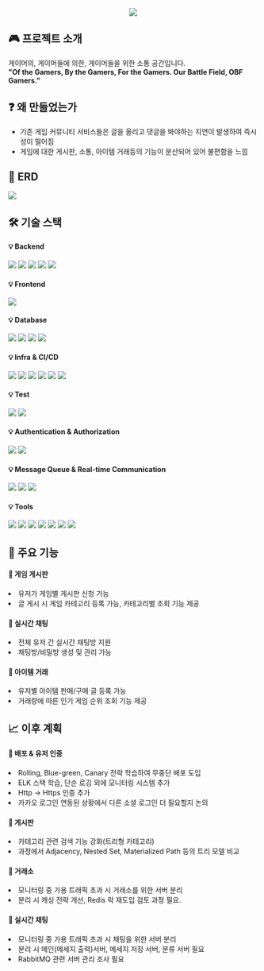 <div align= "center">
  <img src="https://capsule-render.vercel.app/api?type=waving&color=auto&height=120&text=Game%20Community&animation=&fontColor=90e0ef&fontSize=70" />
</div>

<div> 
  <h2> 🎮 프로젝트 소개 </h2>  
  게이머의, 게이머들에 의한, 게이머들을 위한 소통 공간입니다.<br> <!--게이게이게이야-->
  <b>"Of the Gamers, By the Gamers, For the Gamers.</li> Our Battle Field, OBF Gamers."</b>
</div>

<div>
    <h2> ❓ 왜 만들었는가</h2>
    <ul>
        <li>기존 게임 커뮤니티 서비스들은 글을 올리고 댓글을 봐야하는 지연이 발생하여 즉시성이 떨어짐</li>
        <li>게임에 대한 게시판, 소통, 아이템 거래등의 기능이 분산되어 있어 불편함을 느낌</li>
    </ul>
</div>

<div>
  <h2> 🔗 ERD </h2>
  <img src="https://velog.velcdn.com/images/lustella-123/post/4ccfa508-07dd-4ebd-a4f1-2bd169289cce/image.png">
</div>

## 🛠 기술 스택

#### 💡 Backend
<p>
    <img src="https://img.shields.io/badge/Java-007396?style=for-the-badge&logo=Java&logoColor=white">
    <img src="https://img.shields.io/badge/Spring-6DB33F?style=for-the-badge&logo=spring&logoColor=white">
    <img src="https://img.shields.io/badge/Spring%20Boot-6DB33F?style=for-the-badge&logo=Spring%20Boot&logoColor=white">
    <img src="https://img.shields.io/badge/WebClient-6DB33F?style=for-the-badge&logo=spring&logoColor=white">
    <img src="https://img.shields.io/static/v1?message=emoji-java&color=F7DF1E&label=&style=for-the-badge">
</p>

#### 💡 Frontend
<p>
    <img src="https://img.shields.io/badge/Thymeleaf-005F0F?style=for-the-badge&logo=thymeleaf&logoColor=white">
</p>

#### 💡 Database
<p>
    <img src="https://img.shields.io/badge/MySQL-4479A1?style=for-the-badge&logo=MySQL&logoColor=white">
    <img src="https://img.shields.io/badge/Redis-DC382D?style=for-the-badge&logo=Redis&logoColor=white">
    <img src="https://img.shields.io/badge/JPA-6DB33F?style=for-the-badge&logo=hibernate&logoColor=white">
    <img src="https://img.shields.io/badge/QueryDSL-6DB33F?style=for-the-badge&logo=QueryDSL&logoColor=white">
</p>

#### 💡 Infra & CI/CD
<p>
    <img src="https://img.shields.io/badge/Docker-2496ED?style=for-the-badge&logo=Docker&logoColor=white">
    <img src="https://img.shields.io/badge/Docker%20Compose-2496ED?style=for-the-badge&logo=Docker&logoColor=white">
    <img src="https://img.shields.io/badge/Amazon%20S3-569A31?style=for-the-badge&logo=Amazon%20S3&logoColor=white">
    <img src="https://img.shields.io/badge/AWS%20EC2-FF9900?style=for-the-badge&logo=Amazon%20AWS&logoColor=white">
    <img src="https://img.shields.io/badge/AWS%20RDS-527FFF?style=for-the-badge&logo=Amazon%20RDS&logoColor=white">
    <img src="https://img.shields.io/badge/GitHub%20Actions-2088FF?style=for-the-badge&logo=githubactions&logoColor=white">
</p>

#### 💡 Test
<p>
    <img src="https://img.shields.io/badge/Postman-FF6C37?style=for-the-badge&logo=Postman&logoColor=white">
    <img src="https://img.shields.io/badge/JMeter-D22128?style=for-the-badge&logo=apachejmeter&logoColor=white">
</p>

#### 💡 Authentication & Authorization
<p>
    <img src="https://img.shields.io/badge/Spring%20Security-6DB33F?style=for-the-badge&logo=Spring%20Security&logoColor=white">
    <img src="https://img.shields.io/badge/JWT-000000?style=for-the-badge&logo=jsonwebtokens&logoColor=white">
</p>

#### 💡 Message Queue & Real-time Communication
<p>
    <img src="https://img.shields.io/static/v1?message=WebSocket&color=000000&label=&style=for-the-badge">
    <img src="https://img.shields.io/static/v1?message=STOMP&color=6DB33F&label=&style=for-the-badge">
    <img src="https://img.shields.io/static/v1?message=RabbitMQ&logo=rabbitmq&label=&color=FF6600&logoColor=white&labelColor=&style=for-the-badge">
</p>

#### 💡 Tools
<p>
    <img src="https://img.shields.io/badge/Gradle-02303A?style=for-the-badge&logo=Gradle&logoColor=white">
    <img src="https://img.shields.io/badge/Git-F05032?style=for-the-badge&logo=Git&logoColor=white">
    <img src="https://img.shields.io/badge/GitHub-181717?style=for-the-badge&logo=GitHub&logoColor=white">
    <img src="https://img.shields.io/badge/IntelliJ%20IDEA-000000?style=for-the-badge&logo=IntelliJ%20IDEA&logoColor=white">
    <img src="https://img.shields.io/badge/Slack-4A154B?style=for-the-badge&logo=Slack&logoColor=white">
    <img src="https://img.shields.io/badge/Lombok-CA0C00?style=for-the-badge&logo=apachemaven&logoColor=white">
    <img src="https://img.shields.io/badge/Notion-000000?style=for-the-badge&logo=Notion&logoColor=white">
</p>


<div>
  <h2> 🎲 주요 기능 </h2>
  <h4> 📌 게임 게시판</h4>
  <li>유저가 게임별 게시판 신청 가능</li>
  <li>글 게시 시 게임 카테고리 등록 가능, 카테고리별 조회 기능 제공</li>
  <h4> 📌 실시간 채팅</h4>
  <li>전체 유저 간 실시간 채팅방 지원</li>
  <li>채팅방/비밀방 생성 및 관리 가능</li>
  <h4> 📌 아이템 거래</h4>
  <li>유저별 아이템 판매/구매 글 등록 가능</li>
  <li>거래량에 따른 인기 게임 순위 조회 기능 제공</li>
</div>

<div>
  <h2> 📈 이후 계획</h2>
    <h4>📌 배포 & 유저 인증</h4>
    <li>Rolling, Blue-green, Canary 전략 학습하여 무중단 배포 도입</li>
    <li>ELK 스택 학습, 단순 로깅 외에 모니터링 시스템 추가</li>
    <li>Http -> Https 인증 추가</li>
    <li>카카오 로그인 연동된 상황에서 다른 소셜 로그인 더 필요할지 논의</li>
    <h4>📌 게시판</h4>
    <li>카테고리 관련 검색 기능 강화(트리형 카테고리)</li>
    <li>과정에서 Adjacency, Nested Set, Materialized Path 등의 트리 모델 비교</li>
    <h4>📌 거래소</h4>
    <li>모니터링 중 가용 트래픽 초과 시 거래소를 위한 서버 분리</li>
    <li>분리 시 캐싱 전략 개선, Redis 락 재도입 검토 과정 필요.</li>
    <h4>📌 실시간 채팅</h4>
    <li>모니터링 중 가용 트래픽 초과 시 채팅을 위한 서버 분리</li>
    <li>분리 시 메인(메세지 출력)서버, 메세지 저장 서버, 분류 서버 필요</li>
    <li>RabbitMQ 관련 서버 관리 조사 필요</li>
</div>